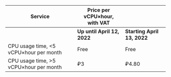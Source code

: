| Service | Price per vCPU×hour, <br>with VAT | |
| ---- | ---- | ---- |
| | **Up until April 12, 2022** | **Starting April 13, 2022** |
| CPU usage time, <5 vCPU×hour per month | Free | Free |
| CPU usage time, >5 vCPU×hour per month | ₽3 | ₽4.80 |